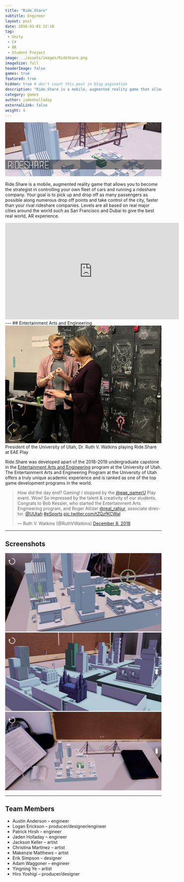 ```yaml
---
title: "Ride.Share"
subtitle: Engineer
layout: post
date: 2016-01-01 22:10
tag:
 - Unity
 - C#
 - AR
 - Student Project
image: ../assets/images/RideShare.png
imageSize: full
headerImage: false
games: true
featured: true
hidden: true # don't count this post in blog pagination
description: "Ride.Share is a mobile, augmented reality game that allows you to become the strategist in controlling your own fleet of cars and running a rideshare company."
category: games
author: jadenholladay
externalLink: false
weight: 4
---
```


![Screenshot](../assets/images/RideShare.png)


Ride.Share is a mobile, augmented reality game that allows you to become the strategist in controlling your own fleet of cars and running a rideshare company. Your goal is to pick up and drop off as many passengers as possible along numerous drop off points and take control of the city, faster than your rival rideshare companies. Levels are all based on real major cities around the world such as San Francisco and Dubai to give the best real world, AR experience.

<center><iframe width="560" height="310" src="https://www.youtube.com/embed/udh1QcA4J5Y" frameborder="0" allowfullscreen></iframe></center>
---
## Entertainment Arts and Engineering

<div class="side-by-side">
    <div class="toleft">
        <img class="image" src="../assets/images/RideShareEAEPlay.jpg" alt="Alt Text">
        <figcaption class="caption">President of the University of Utah, Dr. Ruth V. Watkins playing Ride.Share at EAE Play</figcaption>
    </div>
    <div class="toright">
        <p>Ride.Share was developed apart of the 2018-2019 undergraduate capstone in the <a href="https://games.utah.edu/">Entertainment Arts and Engineering</a> program at the University of Utah. The Entertainment Arts and Engineering Program at the University of Utah offers a truly unique academic experience and is ranked as one of the top game development programs in the world.</p>
    </div>
</div>

<blockquote class="twitter-tweet" data-lang="en"><p lang="en" dir="ltr">How did the day end? Gaming! I stopped by the <a href="https://twitter.com/eae_gamerU?ref_src=twsrc%5Etfw">@eae_gamerU</a> Play event. Wow! So impressed by the talent &amp; creativity of our students. Congrats to Bob Kessler, who started the Entertainment Arts Engineering program, and Roger Altizer <a href="https://twitter.com/real_rahjur?ref_src=twsrc%5Etfw">@real_rahjur</a>, associate director. <a href="https://twitter.com/UUtah?ref_src=twsrc%5Etfw">@UUtah</a> <a href="https://twitter.com/hashtag/eSports?src=hash&amp;ref_src=twsrc%5Etfw">#eSports</a> <a href="https://t.co/tZQzfKCWaI">pic.twitter.com/tZQzfKCWaI</a></p>&mdash; Ruth V. Watkins (@RuthVWatkins) <a href="https://twitter.com/RuthVWatkins/status/1071238007305363456?ref_src=twsrc%5Etfw">December 8, 2018</a></blockquote>
<script async src="https://platform.twitter.com/widgets.js" charset="utf-8"></script>

---
## Screenshots
![Screenshot](../assets/images/rideshare/screenshot1.png)
![Screenshot](../assets/images/rideshare/screenshot2.png)
![Screenshot](../assets/images/rideshare/screenshot3.png)

--- 
## Team Members
* Austin Anderson – engineer
* Logan Erickson – producer/designer/engineer
* Patrick Hirsh – engineer
* Jaden Holladay – engineer
* Jackson Keller – artist
* Christina Martinez – artist
* Makenzie Matthews – artist
* Erik Simpson – designer
* Adam Waggoner – engineer
* Yingning Ye – artist
* Hiro Yoshigi – producer/designer